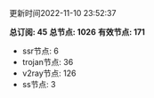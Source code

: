 更新时间2022-11-10 23:52:37

**总订阅: 45**
**总节点: 1026**
**有效节点: 171**
- ssr节点: 6
- trojan节点: 36
- v2ray节点: 126
- ss节点: 3
